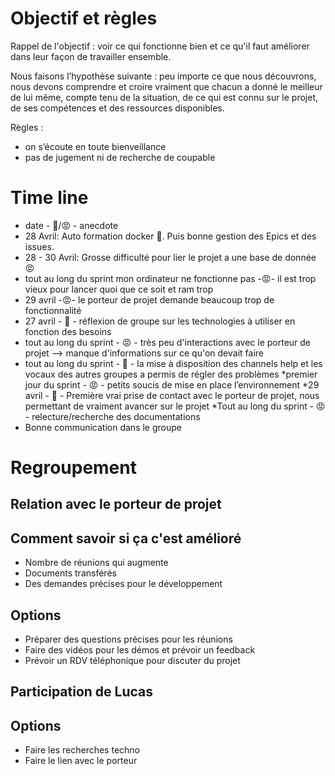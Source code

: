 # Objectif et règles

Rappel de l'objectif : voir ce qui fonctionne bien et ce qu'il faut améliorer dans leur façon de travailler ensemble.

Nous faisons l’hypothèse suivante : peu importe ce que nous découvrons, nous devons comprendre et croire vraiment que chacun a donné le meilleur de lui même, compte tenu de la situation, de ce qui est connu sur le projet, de ses compétences et des ressources disponibles.

Règles :

* on s’écoute en toute bienveillance
* pas de jugement ni de recherche de coupable

# Time line
* date - 🙂/😡 - anecdote
* 28 Avril: Auto formation docker 🙂. Puis bonne gestion des Epics et des issues.
* 28 - 30 Avril: Grosse difficulté pour lier le projet a une base de donnée 😡
* tout au long du sprint mon ordinateur ne fonctionne pas -😡- il est trop vieux pour lancer quoi que ce soit et ram trop
* 29 avril -😡- le porteur de projet demande beaucoup trop de fonctionnalité
* 27 avril - 🙂 - réflexion de groupe sur les technologies à utiliser en fonction des besoins
* tout au long du sprint - 😡 - très peu d'interactions avec le porteur de projet --> manque d'informations sur ce qu'on devait faire
* tout au long du sprint - 🙂 - la mise à disposition des channels help et les vocaux des autres groupes a permis de régler des problèmes 
*premier jour du sprint - 😡 - petits soucis de mise en place l’environnement
*29 avril -  🙂 - Première vrai prise de contact avec le porteur de projet, nous permettant de vraiment avancer sur le projet
*Tout au long du sprint - 😡 - relecture/recherche des documentations
* Bonne communication dans le groupe

# Regroupement

## Relation avec le porteur de projet

## Comment savoir si ça c'est amélioré
* Nombre de réunions qui augmente
* Documents transférés
* Des demandes précises pour le développement

## Options
* Préparer des questions précises pour les réunions
* Faire des vidéos pour les démos et prévoir un feedback
* Prévoir un RDV téléphonique pour discuter du projet

## Participation de Lucas

## Options
* Faire les recherches techno
* Faire le lien avec le porteur